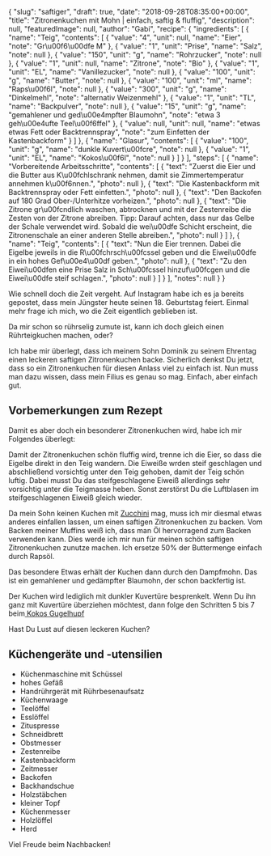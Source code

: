{
    "slug": "saftiger",
    "draft": true,
    "date": "2018-09-28T08:35:00+00:00",
    "title": "Zitronenkuchen mit Mohn | einfach, saftig & fluffig",
    "description": null,
    "featuredImage": null,
    "author": "Gabi",
    "recipe": {
        "ingredients": [
            {
                "name": "Teig",
                "contents": [
                    {
                        "value": "4",
                        "unit": null,
                        "name": "Eier",
                        "note": "Gr\u00f6\u00dfe M"
                    },
                    {
                        "value": "1",
                        "unit": "Prise",
                        "name": "Salz",
                        "note": null
                    },
                    {
                        "value": "150",
                        "unit": "g",
                        "name": "Rohrzucker",
                        "note": null
                    },
                    {
                        "value": "1",
                        "unit": null,
                        "name": "Zitrone",
                        "note": "Bio"
                    },
                    {
                        "value": "1",
                        "unit": "EL",
                        "name": "Vanillezucker",
                        "note": null
                    },
                    {
                        "value": "100",
                        "unit": "g",
                        "name": "Butter",
                        "note": null
                    },
                    {
                        "value": "100",
                        "unit": "ml",
                        "name": "Raps\u00f6l",
                        "note": null
                    },
                    {
                        "value": "300",
                        "unit": "g",
                        "name": "Dinkelmehl",
                        "note": "alternativ Weizenmehl"
                    },
                    {
                        "value": "1",
                        "unit": "TL",
                        "name": "Backpulver",
                        "note": null
                    },
                    {
                        "value": "15",
                        "unit": "g",
                        "name": "gemahlener und ged\u00e4mpfter Blaumohn",
                        "note": "etwa 3 geh\u00e4ufte Teel\u00f6ffel"
                    },
                    {
                        "value": null,
                        "unit": null,
                        "name": "etwas etwas Fett oder Backtrennspray",
                        "note": "zum Einfetten der Kastenbackform"
                    }
                ]
            },
            {
                "name": "Glasur",
                "contents": [
                    {
                        "value": "100",
                        "unit": "g",
                        "name": "dunkle Kuvert\u00fcre",
                        "note": null
                    },
                    {
                        "value": "1",
                        "unit": "EL",
                        "name": "Kokos\u00f6l",
                        "note": null
                    }
                ]
            }
        ],
        "steps": [
            {
                "name": "Vorbereitende Arbeitsschritte",
                "contents": [
                    {
                        "text": "Zuerst die Eier und die Butter aus K\u00fchlschrank nehmen, damit sie Zimmertemperatur annehmen k\u00f6nnen.",
                        "photo": null
                    },
                    {
                        "text": "Die Kastenbackform mit Backtrennspray oder Fett einfetten.",
                        "photo": null
                    },
                    {
                        "text": "Den  Backofen auf 180 Grad Ober-\/Unterhitze vorheizen.",
                        "photo": null
                    },
                    {
                        "text": "Die Zitrone gr\u00fcndlich waschen, abtrocknen und mit der Zestenreibe die Zesten von der Zitrone abreiben. Tipp: Darauf achten, dass nur das Gelbe der Schale verwendet wird. Sobald die wei\u00dfe Schicht erscheint, die Zitronenschale an einer anderen Stelle abreiben.",
                        "photo": null
                    }
                ]
            },
            {
                "name": "Teig",
                "contents": [
                    {
                        "text": "Nun die Eier trennen. Dabei die Eigelbe jeweils in die R\u00fchrsch\u00fcssel geben und die Eiwei\u00dfe in ein hohes Gef\u00e4\u00df geben.",
                        "photo": null
                    },
                    {
                        "text": "Zu den Eiwei\u00dfen eine Prise Salz in Sch\u00fcssel hinzuf\u00fcgen und die Eiwei\u00dfe steif schlagen.",
                        "photo": null
                    }
                ]
            }
        ],
        "notes": null
    }
}

Wie schnell doch die Zeit vergeht. Auf Instagram habe ich es ja bereits gepostet, dass mein Jüngster heute seinen 18. Geburtstag feiert. Einmal mehr frage ich mich, wo die Zeit eigentlich geblieben ist.

Da mir schon so rührselig zumute ist, kann ich doch gleich einen Rührteigkuchen machen, oder?

Ich habe mir überlegt, dass ich meinem Sohn Dominik zu seinem Ehrentag einen leckeren saftigen Zitronenkuchen backe. Sicherlich denkst Du jetzt, dass so ein Zitronenkuchen für diesen Anlass viel zu einfach ist. Nun muss man dazu wissen, dass mein Filius es genau so mag. Einfach, aber einfach gut.

## Vorbemerkungen zum Rezept

Damit es aber doch ein besonderer Zitronenkuchen wird, habe ich mir Folgendes überlegt:

Damit der Zitronenkuchen schön fluffig wird, trenne ich die Eier, so dass die Eigelbe direkt in den Teig wandern. Die Eiweiße wrden steif geschlagen und abschließend vorsichtig unter den Teig gehoben, damit der Teig schön luftig. Dabei musst Du das steifgeschlagene Eiweiß allerdings sehr vorsichtig unter die Teigmasse heben. Sonst zerstörst Du die Luftblasen im steifgeschlagenen Eiweiß gleich wieder.

Da mein Sohn keinen Kuchen mit [Zucchini](https://kochfokus.de/artikel/herrlich-saftiger-sommerlicher-zitronenkuchen/ "Zucchini") mag, muss ich mir diesmal etwas anderes einfallen lassen, um einen saftigen Zitronenkuchen zu backen. Vom Backen meiner Muffins weiß ich, dass man Öl hervorragend zum Backen verwenden kann. Dies werde ich mir nun für meinen schön saftigen Zitronenkuchen zunutze machen. Ich ersetze 50% der Buttermenge einfach durch Rapsöl.

Das besondere Etwas erhält der Kuchen dann durch den Dampfmohn. Das ist ein gemahlener und gedämpfter Blaumohn, der schon backfertig ist.

Der Kuchen wird lediglich mit dunkler Kuvertüre besprenkelt. Wenn Du ihn ganz mit Kuvertüre überziehen möchtest, dann folge den Schritten 5 bis 7  beim[ Kokos Gugelhupf](https://kochfokus.de/artikel/kokos-gugelhupf-mit-schokoladen-aprikosen-topping/ " Kokos Gugelhupf")

Hast Du Lust auf diesen leckeren Kuchen?

## Küchengeräte und -utensilien

- Küchenmaschine mit Schüssel
- hohes Gefäß
- Handrührgerät mit Rührbesenaufsatz
- Küchenwaage
- Teelöffel
- Esslöffel
- Zituspresse
- Schneidbrett
- Obstmesser
- Zestenreibe
- Kastenbackform
- Zeitmesser
- Backofen
- Backhandschue
- Holzstäbchen
- kleiner Topf
- Küchenmesser
- Holzlöffel
- Herd

Viel Freude beim Nachbacken!